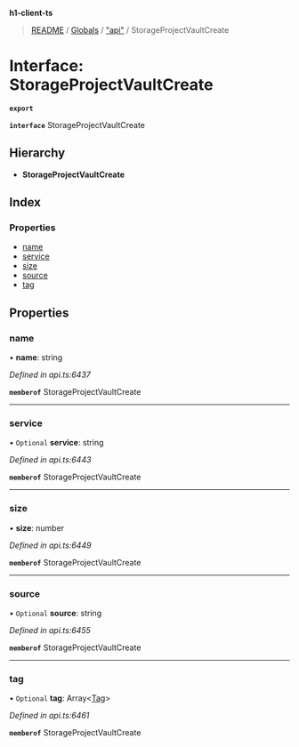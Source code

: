 **h1-client-ts**

> [README](../README.md) / [Globals](../globals.md) / ["api"](../modules/_api_.md) / StorageProjectVaultCreate

# Interface: StorageProjectVaultCreate

**`export`** 

**`interface`** StorageProjectVaultCreate

## Hierarchy

* **StorageProjectVaultCreate**

## Index

### Properties

* [name](_api_.storageprojectvaultcreate.md#name)
* [service](_api_.storageprojectvaultcreate.md#service)
* [size](_api_.storageprojectvaultcreate.md#size)
* [source](_api_.storageprojectvaultcreate.md#source)
* [tag](_api_.storageprojectvaultcreate.md#tag)

## Properties

### name

•  **name**: string

*Defined in api.ts:6437*

**`memberof`** StorageProjectVaultCreate

___

### service

• `Optional` **service**: string

*Defined in api.ts:6443*

**`memberof`** StorageProjectVaultCreate

___

### size

•  **size**: number

*Defined in api.ts:6449*

**`memberof`** StorageProjectVaultCreate

___

### source

• `Optional` **source**: string

*Defined in api.ts:6455*

**`memberof`** StorageProjectVaultCreate

___

### tag

• `Optional` **tag**: Array\<[Tag](_api_.tag.md)>

*Defined in api.ts:6461*

**`memberof`** StorageProjectVaultCreate
